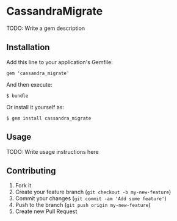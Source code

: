 # CassandraMigrate

TODO: Write a gem description

## Installation

Add this line to your application's Gemfile:

    gem 'cassandra_migrate'

And then execute:

    $ bundle

Or install it yourself as:

    $ gem install cassandra_migrate

## Usage

TODO: Write usage instructions here

## Contributing

1. Fork it
2. Create your feature branch (`git checkout -b my-new-feature`)
3. Commit your changes (`git commit -am 'Add some feature'`)
4. Push to the branch (`git push origin my-new-feature`)
5. Create new Pull Request
